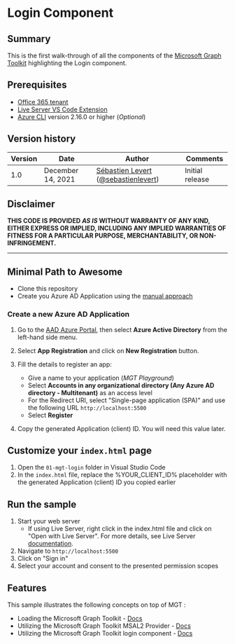 # Login Component

## Summary

This is the first walk-through of all the components of the [Microsoft Graph Toolkit](https://aka.ms/mgt) highlighting the Login component.

## Prerequisites

* [Office 365 tenant](https://dev.office.com/sharepoint/docs/spfx/set-up-your-development-environment)
* [Live Server VS Code Extension](https://marketplace.visualstudio.com/items?itemName=ritwickdey.LiveServer)
* [Azure CLI](https://docs.microsoft.com/cli/azure/install-azure-cli) version 2.16.0 or higher (_Optional_)

## Version history

Version | Date              | Author                                                                                                                    | Comments
--------|-------------------|---------------------------------------------------------------------------------------------------------------------------|----------------
1.0     | December 14, 2021 | [Sébastien Levert](https://www.linkedin.com/in/sebastienlevert) ([@sebastienlevert](https://twitter.com/sebastienlevert)) | Initial release

## Disclaimer

**THIS CODE IS PROVIDED *AS IS* WITHOUT WARRANTY OF ANY KIND, EITHER EXPRESS OR IMPLIED, INCLUDING ANY IMPLIED WARRANTIES OF FITNESS FOR A PARTICULAR PURPOSE, MERCHANTABILITY, OR NON-INFRINGEMENT.**

---

## Minimal Path to Awesome

* Clone this repository
* Create you Azure AD Application using the [manual approach](#create-a-new-azure-ad-application)

### Create a new Azure AD Application

1. Go to the [AAD Azure Portal](https://aad.portal.azure.com), then select **Azure Active Directory** from the left-hand side menu.
1. Select **App Registration** and click on **New Registration** button.
1. Fill the details to register an app:
   * Give a name to your application (_MGT Playground_)
   * Select **Accounts in any organizational directory (Any Azure AD directory - Multitenant)** as an access level
   * For the Redirect URI, select "Single-page application (SPA)" and use the following URL `http://localhost:5500`
   * Select **Register**

4. Copy the generated Application (client) ID. You will need this value later.

## Customize your `index.html` page

1. Open the `01-mgt-login` folder in Visual Studio Code
1. In the `index.html` file, replace the %YOUR_CLIENT_ID% placeholder with the generated Application (client) ID you copied earlier

## Run the sample

1. Start your web server
    * If using Live Server, right click in the index.html file and click on "Open with Live Server". For more details, see Live Server [documentation](https://github.com/ritwickdey/vscode-live-server#shortcuts-to-startstop-server).
1. Navigate to `http://localhost:5500`
1. Click on "Sign in"
1. Select your account and consent to the presented permission scopes

## Features

This sample illustrates the following concepts on top of MGT :

* Loading the Microsoft Graph Toolkit - [Docs](https://docs.microsoft.com/graph/toolkit/get-started/overview?tabs=html)
* Utilizing the Microsoft Graph Toolkit MSAL2 Provider - [Docs](https://docs.microsoft.com/graph/toolkit/providers/msal2)
* Utilizing the Microsoft Graph Toolkit login component - [Docs](https://docs.microsoft.com/graph/toolkit/components/login)